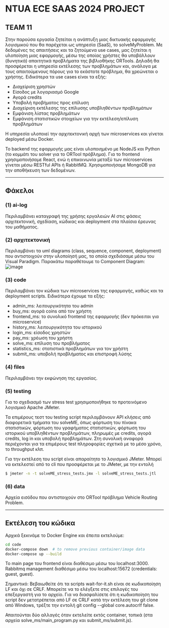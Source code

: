 # NTUA ECE SAAS 2024 PROJECT
  
## TEAM 11

Στην παρούσα εργασία ζητείται η ανάπτυξη μιας δικτυακής εφαρμογής λογισμικού που θα παρέχεται ως υπηρεσία (SaaS), το solveMyProblem. Με δεδομένες τις απαιτήσεις και τα ζητούμενα use cases, μας ζητείται η υλοποίηση μιας εφαρμογής, μέσω της οποίας χρήστες θα υποβάλλουν (δυνητικά) απαιτητικά προβλήματα της βιβλιοθήκης ORTools. Δηλαδή θα προσφέρεται η υπηρεσία εκτέλεσης των προβλημάτων και, ανάλογα με τους απαιτούμενους πόρους για το εκάστοτε πρόβλημα, θα χρεώνεται ο χρήστης. 
Ειδικότερα τα use cases είναι τα εξής: 
* Διαχείριση χρηστών
* Είσοδος με λογαριασμό Google
* Αγορά credits
* Υποβολή προβήματος προς επίλυση
* Διαχείριση εκτέλεσης της επίλυσης υποβληθέντων προβλημάτων
* Εμφάνιση λίστας προβλημάτων
* Εμφάνιση στατιστικών στοιχείων για την εκτέλεση/επίλυση προβλημάτων

Η υπηρεσία υλοποιεί την αρχιτεκτονική αρχή των microservices και γίνεται deployed μέσω Docker.

Το backend της εφαρμογής μας είναι υλοποιημένο με NodeJS και Python (το κομμάτι του solver για το ORTool πρόβλημα). Για το frontend χρησιμοποιήσαμε React, ενώ η επικοινωνία μεταξύ των microservices γίνεται μέσω RESTful APIs ή RabbitMQ. Χρησιμοποιήσαμε MongoDB για την αποθήκευση των δεδομένων.
***
## Φάκελοι

### (1) ai-log
Περιλαμβάνει καταγραφή της χρήσης εργαλειών ΑΙ στις φάσεις αρχιτεκτονική, σχεδίαση, κώδικας και deployment στα πλαίσια έρευνας του μαθήματος.

### (2) αρχιτεκτονική
Περιλαμβάνει τα uml diagrams (class, sequence, component, deployment) που αντιστοιχούν στην υλοποίησή μας, τα οποία σχεδιάσαμε μέσω του Visual Paradigm. Παρακάτω παραθέτουμε το Component Diagram:
![image](https://github.com/user-attachments/assets/3187cc21-0252-407c-8aa7-de46d2db2faa)



### (3) code
Περιλαμβάνει τον κώδικα των microservices της εφαρμογής, καθώς και τα deployment scripts. Ειδικότερα έχουμε τα εξής:
* admin_ms: λειτουργικότητα του admin
* buy_ms: αγορά coins από τον χρήστη
* frontend_ms: το συνολικό frontend της εφαρμογής (δεν πρόκειται για microservice)
* history_ms: λειτουργικότητα του ιστορικού
* login_ms: είσοδος χρηστών
* pay_ms: χρέωση του χρήστη
* solve_ms: επίλυση του προβλήματος
* statistics_ms: στατιστικά προβλημάτων για τον χρήστη
* submit_ms: υποβολή προβλήματος και επιστροφή λύσης

### (4) files
Περιλαμβάνει την εκφώνηση της εργασίας.

### (5) testing

Για το σχεδιασμό των stress test χρησιμοποιήθηκε το προτεινόμενο λογισμικό Apache JMeter.

Τα επιμέρους τεστ του testing script περιλαμβάνουν API κλήσεις από διαφορετικά τμήματα του solveME, όπως φόρτωση του πίνακα στατιστικών, φόρτωση του 
γραφήματος στατιστικών, φόρτωση του ιστορικού υποβληθέντων προβλημάτων, πληρωμές με credits, αγορά credits, log in και υποβολή προβλημάτων. Στη συνολική
αναφορά περιέχονται για τα επιμέρους test πληροφορίες σχετικά με το μέσο χρόνο, το throughput κλπ.

Για την εκτέλεση του script είναι απαραίτητο το λογισμικό JMeter. Μπορεί να εκτελεστεί από το cli που προσφέρεται με το JMeter, με την εντολή 
```bash
$ jmeter -n -t solveME_stress_tests.jmx -l solveME_stress_tests.jtl
```

### (6) data
Αρχεία εισόδου που αντιστοιχούν στο ORTool πρόβλημα Vehicle Routing Problem.

***
## Εκτέλεση του κώδικα
Αρχικά ξεκινάμε το Docker Engine και έπειτα εκτελούμε:

```bash
cd code
docker-compose down  # to remove previous container/image data
docker-compose up --build
```

Το main page του frontend είναι διαθέσιμο μέσω του localhost:3000.
Rabbitmq management διαθέσιμο μέσω του localhost:15672 (credentials: guest, guest).

Σημαντικό: Βεβαιωθείτε ότι τα scripts wait-for-it.sh είναι σε κωδικοποίηση LF και όχι σε CRLF. Μπορείτε να το ελέγξετε στις επιλογές του επεξεργαστή για το αρχείο. Για να διασφαλίσετε ότι η κωδικοποίηση του script δεν μετατρέπεται από LF σε CRLF κατά την εκτέλεση του git clone από Windows, τρέξτε την εντολή git config --global core.autocrlf false.

Απαιτούνται δύο αλλαγές όταν εκτελείτε εκτός container, τοπικά (στα αρχεία solve_ms/main_program.py και submit_ms/submit.js).


